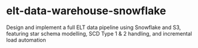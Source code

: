 # elt-data-warehouse-snowflake
Design and implement a full ELT data pipeline using Snowflake and S3, featuring star schema modelling, SCD Type 1 &amp; 2 handling, and incremental load automation
